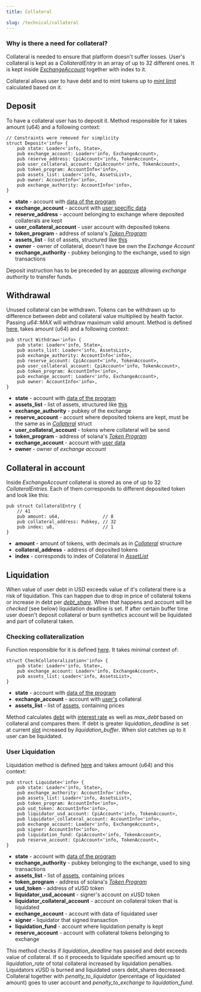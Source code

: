 ```yaml
---
title: Collateral

slug: /technical/collateral 
---
```


### Why is there a need for collateral?

Collateral is needed to ensure that platform doesn't suffer losses. User's collateral is kept as a _CollateralEntry_ in an array of up to 32 different ones. It is kept inside [_ExchangeAccount_](/docs/technical/account#structure-of-account) together with index to it.

Collateral allows user to have debt and to mint tokens up to [_mint limit_](/docs/glossary#mint-limit) calculated based on it.

## Deposit

To have a collateral user has to deposit it. Method responsible for it takes amount (u64) and a following context: 

    // Constraints were removed for simplicity 
    struct Deposit<'info> {
        pub state: Loader<'info, State>,
        pub exchange_account: Loader<'info, ExchangeAccount>,
        pub reserve_address: CpiAccount<'info, TokenAccount>,
        pub user_collateral_account: CpiAccount<'info, TokenAccount>,
        pub token_program: AccountInfo<'info>,
        pub assets_list: Loader<'info, AssetsList>,
        pub owner: AccountInfo<'info>,
        pub exchange_authority: AccountInfo<'info>,
    }

  * **state** - account with [data of the program](/docs/technical/state)
  * **exchange_account** - account with [user specific data](/docs/technical/account)
  * **reserve_address** - account belonging to exchange where deposited collaterals are kept
  * **user_collateral_account** - user account with deposited tokens
  * **token_program** - address of solana's [_Token Program_](https://spl.solana.com/token)
  * **assets_list** - list of assets, structured like [this](/docs/technical/state#assetslist-structure)
  * **owner** - owner of collateral, doesn't have be own the _Exchange Account_
  * **exchange_authority** - pubkey belonging to the exchange, used to sign transactions

Deposit instruction has to be preceded by an [approve](https://spl.solana.com/token#authority-delegation) allowing _exchange authority_ to transfer funds.


## Withdrawal 

Unused collateral can be withdrawn. Tokens can be withdrawn up to difference between debt and collateral value multiplied by health factor. Passing _u64::MAX_ will withdraw maximum valid amount. Method is defined [here](https://github.com/Synthetify/synthetify-protocol/blob/8bd95bc1f4f31f8e774b2b02d1866abbe35404a5/programs/exchange/src/lib.rs#L361-L469), takes amount (u64) and a following context: 

    pub struct Withdraw<'info> {
        pub state: Loader<'info, State>,
        pub assets_list: Loader<'info, AssetsList>,
        pub exchange_authority: AccountInfo<'info>,
        pub reserve_account: CpiAccount<'info, TokenAccount>,
        pub user_collateral_account: CpiAccount<'info, TokenAccount>,
        pub token_program: AccountInfo<'info>,
        pub exchange_account: Loader<'info, ExchangeAccount>,
        pub owner: AccountInfo<'info>,
    }

  * **state** - account with [data of the program](/docs/technical/state)
  * **assets_list** - list of assets, structured like [this](/docs/technical/state#assetslist-structure)
  * **exchange_authority** - pubkey of the exchange
  * **reserve_account** - account where deposited tokens are kept, must be the same as in [*Collateral*](/docs/technical/state#collateral-asset) struct
  * **user_collateral_account** - tokens where collateral will be send
  * **token_program** - address of solana's [_Token Program_](https://spl.solana.com/token)
  * **exchange_account** - account with [user data](/docs/technical/account#structure-of-account)
  * **owner** - owner of _exchange account_


## Collateral in account

Inside _ExchangeAccount_ collateral is stored as one of up to 32 _CollateralEntries_. Each of them corresponds to different deposited token and look like this:

    pub struct CollateralEntry {
        // 41
        pub amount: u64,                // 8
        pub collateral_address: Pubkey, // 32
        pub index: u8,                  // 1
    }

  * **amount** - amount of tokens, with decimals as in [_Collateral_](/docs/technical/state#collateral-asset) structure
  * **collateral_address** - address of deposited tokens
  * **index** - corresponds to index of Collateral in [_AssetList_](/docs/technical/state#assetslist-structure)


## Liquidation

When value of user debt in USD exceeds value of it's collateral there is a risk of liquidation. This can happen due to drop in price of collateral tokens or increase in debt per [*debt_share*](/docs/technical/synthetics#debt). When that happens and account will be _checked_ (see below) liquidation deadline is set. 
If after certain buffer time user doesn't deposit collateral or burn synthetics account will be liquidated and part of collateral taken.


### Checking collateralization

Function responsible for it is defined [here](https://github.com/Synthetify/synthetify-protocol/blob/8bd95bc1f4f31f8e774b2b02d1866abbe35404a5/programs/exchange/src/lib.rs#L928-L963). It takes minimal context of: 

    struct CheckCollateralization<'info> {
        pub state: Loader<'info, State>,
        pub exchange_account: Loader<'info, ExchangeAccount>,
        pub assets_list: Loader<'info, AssetsList>,
    }

  * **state** - account with [data of the program](/docs/technical/state)
  * **exchange_account** - account with [user's](/docs/technical/account) collateral
  * **assets_list** - list of [assets](/docs/technical/state#assetslist-structure), containing prices

Method calculates [debt](/docs/technical/synthetics#debt) with [interest rate](/docs/technical/synthetics#interest-rate) as well as *max_debt* based on collateral and compares them. If debt is greater *liquidation_deadline* is set at current [slot](https://docs.solana.com/terminology#slot) increased by *liquidation_buffer*. When slot catches up to it user can be liquidated.


### User Liquidation

Liquidation method is defined [here](https://github.com/Synthetify/synthetify-protocol/blob/8bd95bc1f4f31f8e774b2b02d1866abbe35404a5/programs/exchange/src/lib.rs#L698-L927) and takes amount (u64) and this context:

    pub struct Liquidate<'info> {
        pub state: Loader<'info, State>,
        pub exchange_authority: AccountInfo<'info>,
        pub assets_list: Loader<'info, AssetsList>,
        pub token_program: AccountInfo<'info>,
        pub usd_token: AccountInfo<'info>,
        pub liquidator_usd_account: CpiAccount<'info, TokenAccount>,
        pub liquidator_collateral_account: AccountInfo<'info>,
        pub exchange_account: Loader<'info, ExchangeAccount>,
        pub signer: AccountInfo<'info>,
        pub liquidation_fund: CpiAccount<'info, TokenAccount>,
        pub reserve_account: CpiAccount<'info, TokenAccount>,
    }

  * **state** - account with [data of the program](/docs/technical/state)
  * **exchange_authority** - pubkey belonging to the exchange, used to sing transactions
  * **assets_list** - list of [assets](/docs/technical/state#assetslist-structure), containing prices
  * **token_program** - address of solana's [_Token Program_](https://spl.solana.com/token)
  * **usd_token** - address of xUSD token
  * **liquidator_usd_account** - signer's account on xUSD token
  * **liquidator_collateral_account** - account on collateral token that is liquidated
  * **exchange_account** - account with data of liquidated user
  * **signer** - liquidator that signed transaction
  * **liquidation_fund** - account where liquidation penalty is kept
  * **reserve_account** - account with collateral tokens belonging to exchange

This method checks if *liquidation_deadline* has passed and debt exceeds value of collateral. If so it proceeds to liquidate specified amount up to *liquidation_rate* of total collateral increased by liquidation penalties. Liquidators xUSD is burned and liquidated users debt_shares decreased. Collateral together with *penalty_to_liquidator* (percentage of liquidated amount) goes to user account and *penalty_to_exchange* to *liquidation_fund*.